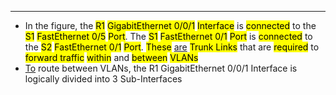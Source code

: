 
---
- In the figure, the <mark class="hltr-cyan">R1</mark> <mark class="hltr-green">GigabitEthernet 0/0/1</mark> <mark class="hltr-yellow">Interface</mark> is <mark class="hltr-pink">connected</mark> to the <mark class="hltr-cyan">S1</mark> <mark class="hltr-green">FastEthernet 0/5</mark> <mark class="hltr-yellow">Port</mark>.
  The <mark class="hltr-cyan">S1</mark> <mark class="hltr-green">FastEthernet 0/1</mark> <mark class="hltr-yellow">Port</mark> is <mark class="hltr-pink">connected</mark> to the <mark class="hltr-cyan">S2</mark> <mark class="hltr-green">FastEthernet 0/1</mark> <mark class="hltr-yellow">Port</mark>.
  <mark class="hltr-red">These</mark> <u>are</u> <mark class="hltr-cyan">Trunk Links</mark> that are <mark class="hltr-green">required</mark> to <mark class="hltr-yellow">forward traffic</mark> <mark class="hltr-orange">within</mark> and <mark class="hltr-orange">between</mark> <mark class="hltr-pink">VLANs</mark>
- <u>To</u> route between VLANs, the R1 GigabitEthernet 0/0/1 Interface is logically divided into 3 Sub-Interfaces